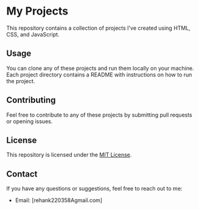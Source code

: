 # My Projects

This repository contains a collection of projects I've created using HTML, CSS, and JavaScript.

## Usage

You can clone any of these projects and run them locally on your machine. Each project directory contains a README with instructions on how to run the project.

## Contributing

Feel free to contribute to any of these projects by submitting pull requests or opening issues.

## License

This repository is licensed under the [MIT License](LICENSE).

## Contact

If you have any questions or suggestions, feel free to reach out to me:

- Email: [rehank220358Agmail.com]

